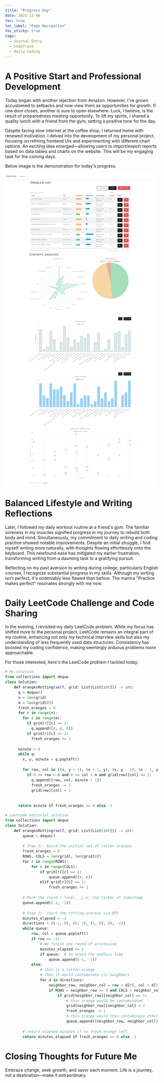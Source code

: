 ```yaml
---
title: "Progress Day"
date: 2023-12-06
toc: true
toc_label: "Page Navigation"
toc_sticky: true
tags:
  - Journal Entry
  - CodeTrack
  - Daily Coding
---
```

# A Positive Start and Professional Development

Today began with another rejection from Amazon. However, I've grown accustomed to setbacks and now view them as opportunities for growth. If one door closes, another is sure to open elsewhere. Luck, I believe, is the result of preparedness meeting opportunity. To lift my spirits, I shared a quality lunch with a friend from the gym, setting a positive tone for the day.

Despite facing slow internet at the coffee shop, I returned home with renewed motivation. I delved into the development of my personal project, focusing on refining frontend UIs and experimenting with different chart options. An exciting idea emerged—allowing users to import/export reports based on data tables and charts on the website. This will be my engaging task for the coming days.

Below image is the demonstration for today's progress.

![codetrack](/assets/images/screencapture-localhost-7134-2023-12-07-00_16_10.png)


# Balanced Lifestyle and Writing Reflections

Later, I followed my daily workout routine at a friend's gym. The familiar soreness in my muscles signified progress in my journey to rebuild both body and mind. Simultaneously, my commitment to daily writing and coding practice showed notable improvements. Despite an initial struggle, I find myself writing more naturally, with thoughts flowing effortlessly onto the keyboard. This newfound ease has mitigated my earlier frustration, transforming writing from a daunting task to a gratifying pursuit.

Reflecting on my past aversion to writing during college, particularly English courses, I recognize substantial progress in my skills. Although my writing isn't perfect, it's undeniably less flawed than before. The mantra "Practice makes perfect" resonates strongly with me now.

# Daily LeetCode Challenge and Code Sharing

In the evening, I revisited my daily LeetCode problem. While my focus has shifted more to the personal project, LeetCode remains an integral part of my routine, enhancing not only my technical interview skills but also my understanding of less frequently used data structures. Consistency has boosted my coding confidence, making seemingly arduous problems more approachable.

For those interested, here's the LeetCode problem I tackled today:
```python
# My solution
from collections import deque
class Solution:
    def orangesRotting(self, grid: List[List[int]]) -> int:
      q = deque()
      n = len(grid)
      m = len(grid[0])
      fresh_oranges = 0
      for r in range(n):
        for c in range(m):
          if grid[r][c] == 2:
            q.append([r, c, 0])
          if grid[r][c] == 1:
            fresh_oranges += 1
      
      minute = 0
      while q:
        x, y, minute = q.popleft()
        
        for row, col in [(x, y + 1), (x + 1, y), (x, y - 1), (x - 1, y)]:
          if 0 <= row < n and 0 <= col < m and grid[row][col] == 1:
            q.append([row, col, minute + 1])
            fresh_oranges -= 1
            grid[row][col] = 2
      

      return minute if fresh_oranges == 0 else -1
```

```python
# Leetcode editorial solution
from collections import deque
class Solution:
    def orangesRotting(self, grid: List[List[int]]) -> int:
        queue = deque()

        # Step 1). build the initial set of rotten oranges
        fresh_oranges = 0
        ROWS, COLS = len(grid), len(grid[0])
        for r in range(ROWS):
            for c in range(COLS):
                if grid[r][c] == 2:
                    queue.append((r, c))
                elif grid[r][c] == 1:
                    fresh_oranges += 1

        # Mark the round / level, _i.e_ the ticker of timestamp
        queue.append((-1, -1))

        # Step 2). start the rotting process via BFS
        minutes_elapsed = -1
        directions = [(-1, 0), (0, 1), (1, 0), (0, -1)]
        while queue:
            row, col = queue.popleft()
            if row == -1:
                # We finish one round of processing
                minutes_elapsed += 1
                if queue:  # to avoid the endless loop
                    queue.append((-1, -1))
            else:
                # this is a rotten orange
                # then it would contaminate its neighbors
                for d in directions:
                    neighbor_row, neighbor_col = row + d[0], col + d[1]
                    if ROWS > neighbor_row >= 0 and COLS > neighbor_col >= 0:
                        if grid[neighbor_row][neighbor_col] == 1:
                            # this orange would be contaminated
                            grid[neighbor_row][neighbor_col] = 2
                            fresh_oranges -= 1
                            # this orange would then contaminate other oranges
                            queue.append((neighbor_row, neighbor_col))

        # return elapsed minutes if no fresh orange left
        return minutes_elapsed if fresh_oranges == 0 else -1
```

# Closing Thoughts for Future Me
Embrace change, seek growth, and savor each moment. Life is a journey, not a destination—make it extraordinary.